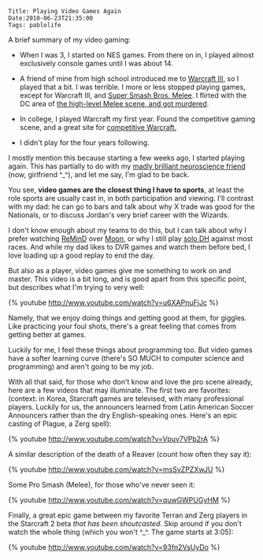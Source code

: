     Title: Playing Video Games Again
    Date:2010-06-23T21:35:00
    Tags: pablolife

A brief summary of my video gaming:

*  When I was 3, I started on NES games.  From there on in, I played almost exclusively 
console games until I was about 14.

* A friend of mine from high school introduced me to [Warcraft III][1], so I
played that a bit. I was terrible. I more or less stopped playing games,
except for Warcraft III, and [Super Smash Bros. Melee][2]. I flirted with the
DC area of [the high-level Melee scene, and got murdered][3].

* In college, I played Warcraft my first year. Found the competitive gaming
scene, and a great site for [competitive Warcraft.][4]

* I didn't play for the four years following.

I mostly mention this because starting a few weeks ago, I started playing
again. This has partially to do with my [madly brilliant neuroscience
friend][5] (now, girlfriend ^\_^), and let me say, I'm glad to be back.

You see, **video games are the closest thing I have to sports**, at least the
role sports are usually cast in, in both participation and viewing. I'll
contrast with my dad: he can go to bars and talk about why X trade was good
for the Nationals, or to discuss Jordan's very brief career with the Wizards.

I don't know enough about my teams to do this, but I can talk about why I
prefer watching [ReMinD][6] over [Moon][7], or why I still play [solo DH][8]
against most races. And while my dad likes to DVR games and watch them before
bed, I love loading up a good replay to end the day.

But also as a player, video games give me something to work on and master.
This video is a bit long, and is good apart from this specific point, but
describes what I'm trying to very well:

{% youtube http://www.youtube.com/watch?v=u6XAPnuFjJc %}

Namely, that we enjoy doing things and getting good at them, for giggles. Like
practicing your foul shots, there's a great feeling that comes from getting
better at games.

Luckily for me, I feel these things about programming too. But video games
have a softer learning curve (there's SO MUCH to computer science and
programming) and aren't going to be my job.

With all that said, for those who don't know and love the pro scene already,
here are a few videos that may illuminate. The first two are favorites:
(context: in Korea, Starcraft games are televised, with many professional
players. Luckily for us, the announcers learned from Latin American Soccer
Announcers rather than the dry English-speaking ones. Here's an epic casting
of Plague, a Zerg spell):

{% youtube http://www.youtube.com/watch?v=Vpuv7VPb2rA %}

A similar description of the death of a Reaver (count how often they say it):

{% youtube http://www.youtube.com/watch?v=msSvZPZXwJU %}

Some Pro Smash (Melee), for those who've never seen it:

{% youtube http://www.youtube.com/watch?v=quwGWPUGyHM %}

Finally, a great epic game between my favorite Terran and Zerg players in the
Starcraft 2 beta _that has been shoutcasted_. Skip around if you don't watch
the whole thing (which you won't ^_^. The game starts at 3:05):

{% youtube http://www.youtube.com/watch?v=93fn2VsUyDo %}

   [1]: http://us.blizzard.com/en-us/games/war3/index.html?rhtml=y
   [2]: http://en.wikipedia.org/wiki/Super_Smash_Bros._Melee
   [3]: http://www.smashboards.com/
   [4]: http://www.wcreplays.com
   [5]: http://www.morepaul.com/2010/05/my-last-study-break.html
   [6]: http://www.gosugamers.net/warcraft/rankings/755
   [7]: http://www.gosugamers.net/warcraft/rankings/615
   [8]: http://classic.battle.net/war3/nightelf/units/demonhunter.shtml
